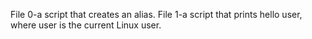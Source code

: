 File 0-a script that creates an alias.
File 1-a script that prints hello user, where user is the current Linux user.

